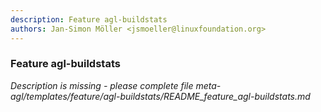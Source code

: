 ```yaml
---
description: Feature agl-buildstats
authors: Jan-Simon Möller <jsmoeller@linuxfoundation.org>
---
```

	
### Feature agl-buildstats
	 
*Description is missing - please complete file meta-agl/templates/feature/agl-buildstats/README_feature_agl-buildstats.md*

